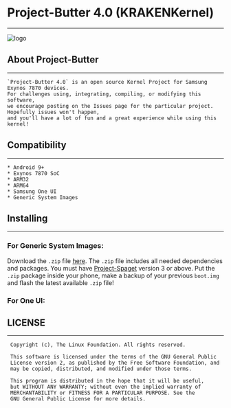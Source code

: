 # Project-Butter 4.0 (KRAKENKernel)
----------

![logo](https://cdn.dribbble.com/users/3254730/screenshots/7002482/kraken_shot_dribbble.png "Header.exe")

## About Project-Butter
----------
```
`Project-Butter 4.0` is an open source Kernel Project for Samsung Exynos 7870 devices. 
For challenges using, integrating, compiling, or modifying this software,
we encourage posting on the Issues page for the particular project. 
Hopefully issues won't happen, 
and you'll have a lot of fun and a great experience while using this kernel!
```

## Compatibility
----------
```
* Android 9+
* Exynos 7870 SoC
* ARM32
* ARM64
* Samsung One UI
* Generic System Images
```

## Installing
----------
### For Generic System Images:
Download the `.zip` file [here](http://github.com/SPART4NICUS/DOWNLOADS/releases). 
The `.zip` file includes all needed dependencies and packages. 
You must have 
[Project-Spaget](https://forum.xda-developers.com/galaxy-j7/samsung-galaxy-j7-prime--j7-on-nxt-exynos7870/treble-projectspaget-trebleport-v3-0-t3953461) version 3 or above.
Put the `.zip` package inside your phone, make a backup of your previous `boot.img` 
and flash the latest available `.zip` file!

### For One UI:


## LICENSE
----------
```
 Copyright (c), The Linux Foundation. All rights reserved.
 
 This software is licensed under the terms of the GNU General Public
 License version 2, as published by the Free Software Foundation, and
 may be copied, distributed, and modified under those terms.
 
 This program is distributed in the hope that it will be useful,
 but WITHOUT ANY WARRANTY; without even the implied warranty of
 MERCHANTABILITY or FITNESS FOR A PARTICULAR PURPOSE. See the
 GNU General Public License for more details.
```
